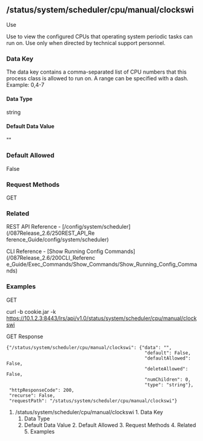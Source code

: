 ## /status/system/scheduler/cpu/manual/clockswi

Use

Use to view the configured CPUs that operating system periodic tasks can run
on. Use only when directed by technical support personnel.

### Data Key

The data key contains a comma-separated list of CPU numbers that this process
class is allowed to run on. A range can be specified with a dash. Example:
0,4-7

#### Data Type

string

#### Default Data Value

""

### Default Allowed

False

### Request Methods

GET

### Related

REST API Reference - [/config/system/scheduler](/087Release_2.6/250REST_API_Re
ference_Guide/config/system/scheduler)

CLI Reference - [Show Running Config Commands](/087Release_2.6/200CLI_Referenc
e_Guide/Exec_Commands/Show_Commands/Show_Running_Config_Commands)

### Examples

GET

curl -b cookie.jar -k
https://10.1.2.3:8443/lrs/api/v1.0/status/system/scheduler/cpu/manual/clockswi

GET Response

    
    
    {"/status/system/scheduler/cpu/manual/clockswi": {"data": "",
                                                       "default": False,
                                                       "defaultAllowed": False,
                                                       "deleteAllowed": False,
                                                       "numChildren": 0,
                                                       "type": "string"},
     "httpResponseCode": 200,
     "recurse": False,
     "requestPath": "/status/system/scheduler/cpu/manual/clockswi"}
    

  1. /status/system/scheduler/cpu/manual/clockswi
    1. Data Key
      1. Data Type
      2. Default Data Value
    2. Default Allowed
    3. Request Methods
    4. Related
    5. Examples

